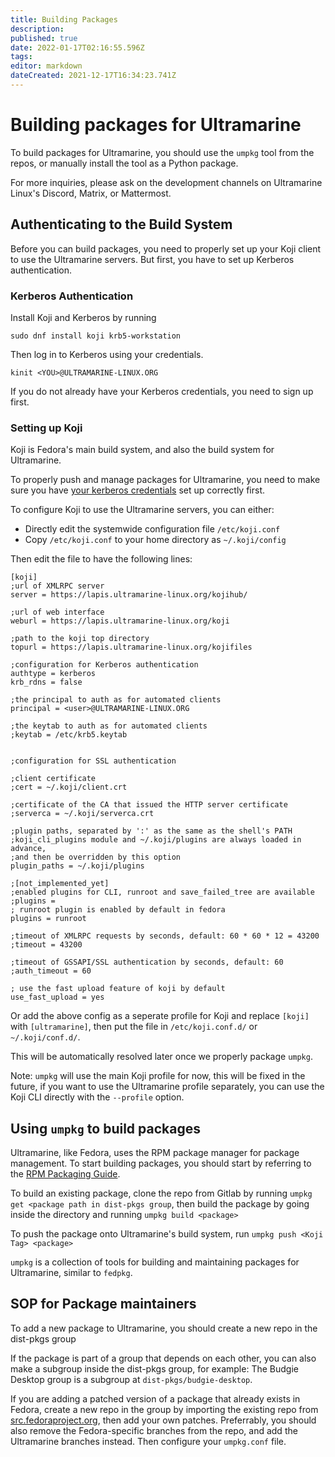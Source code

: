 ```yaml
---
title: Building Packages
description: 
published: true
date: 2022-01-17T02:16:55.596Z
tags: 
editor: markdown
dateCreated: 2021-12-17T16:34:23.741Z
---
```


# Building packages for Ultramarine

To build packages for Ultramarine, you should use the `umpkg` tool from the repos, or manually install the tool as a Python package.

For more inquiries, please ask on the development channels on Ultramarine Linux's Discord, Matrix, or Mattermost.

## Authenticating to the Build System
Before you can build packages, you need to properly set up your Koji client to use the Ultramarine servers.
But first, you have to set up Kerberos authentication.


### Kerberos Authentication

Install Koji and Kerberos by running
```
sudo dnf install koji krb5-workstation
```

Then log in to Kerberos using your credentials.
```
kinit <YOU>@ULTRAMARINE-LINUX.ORG
```

If you do not already have your Kerberos credentials, you need to sign up first.

### Setting up Koji

Koji is Fedora's main build system, and also the build system for Ultramarine.

To properly push and manage packages for Ultramarine, you need to make sure you have [your kerberos credentials](#kerberos-authentication) set up correctly first.

To configure Koji to use the Ultramarine servers, you can either:
- Directly edit the systemwide configuration file `/etc/koji.conf`
- Copy `/etc/koji.conf` to your home directory as `~/.koji/config`

Then edit the file to have the following lines:
```
[koji]
;url of XMLRPC server
server = https://lapis.ultramarine-linux.org/kojihub/

;url of web interface
weburl = https://lapis.ultramarine-linux.org/koji

;path to the koji top directory
topurl = https://lapis.ultramarine-linux.org/kojifiles

;configuration for Kerberos authentication
authtype = kerberos
krb_rdns = false

;the principal to auth as for automated clients
principal = <user>@ULTRAMARINE-LINUX.ORG

;the keytab to auth as for automated clients
;keytab = /etc/krb5.keytab


;configuration for SSL authentication

;client certificate
;cert = ~/.koji/client.crt

;certificate of the CA that issued the HTTP server certificate
;serverca = ~/.koji/serverca.crt

;plugin paths, separated by ':' as the same as the shell's PATH
;koji_cli_plugins module and ~/.koji/plugins are always loaded in advance,
;and then be overridden by this option
plugin_paths = ~/.koji/plugins

;[not_implemented_yet]
;enabled plugins for CLI, runroot and save_failed_tree are available
;plugins =
; runroot plugin is enabled by default in fedora
plugins = runroot

;timeout of XMLRPC requests by seconds, default: 60 * 60 * 12 = 43200
;timeout = 43200

;timeout of GSSAPI/SSL authentication by seconds, default: 60
;auth_timeout = 60

; use the fast upload feature of koji by default
use_fast_upload = yes

```

Or add the above config as a seperate profile for Koji and replace `[koji]` with `[ultramarine]`, then put the file in `/etc/koji.conf.d/` or `~/.koji/conf.d/`.

This will be automatically resolved later once we properly package `umpkg`.

Note: `umpkg` will use the main Koji profile for now, this will be fixed in the future, if you want to use the Ultramarine profile separately, you can use the Koji CLI directly with the `--profile` option.

## Using `umpkg` to build packages
Ultramarine, like Fedora, uses the RPM package manager for package management. To start building packages, you should start by referring to the [RPM Packaging Guide](https://rpm-packaging-guide.github.io/).

To build an existing package, clone the repo from Gitlab by running `umpkg get <package path in dist-pkgs group`, then build the package by going inside the directory and running `umpkg build <package>`

To push the package onto Ultramarine's build system, run `umpkg push <Koji Tag> <package>`

`umpkg` is a collection of tools for building and maintaining packages for Ultramarine, similar to `fedpkg`.

## SOP for Package maintainers

To add a new package to Ultramarine, you should create a new repo in the dist-pkgs group

If the package is part of a group that depends on each other, you can also make a subgroup inside the dist-pkgs group, for example: The Budgie Desktop group is a subgroup at `dist-pkgs/budgie-desktop`.

If you are adding a patched version of a package that already exists in Fedora, create a new repo in the group by importing the existing repo from [src.fedoraproject.org](https://src.fedoraproject.org), then add your own patches. Preferrably, you should also remove the Fedora-specific branches from the repo, and add the Ultramarine branches instead. Then configure your `umpkg.conf` file.